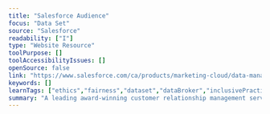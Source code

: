 ```yaml
---
title: "Salesforce Audience"
focus: "Data Set"
source: "Salesforce"
readability: ["I"]
type: "Website Resource"
toolPurpose: []
toolAccessibilityIssues: []
openSource: false
link: "https://www.salesforce.com/ca/products/marketing-cloud/data-management/"
keywords: []
learnTags: ["ethics","fairness","dataset","dataBroker","inclusivePractice","canadianLandscape"]
summary: "A leading award-winning customer relationship management service and the owners of the Tableau visualization software. "
---
```


